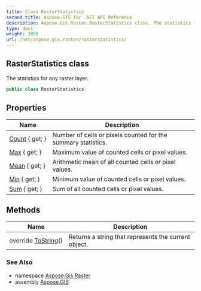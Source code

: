 ```yaml
---
title: Class RasterStatistics
second_title: Aspose.GIS for .NET API Reference
description: Aspose.Gis.Raster.RasterStatistics class. The statistics for any raster layer
type: docs
weight: 3860
url: /net/aspose.gis.raster/rasterstatistics/
---
```

## RasterStatistics class

The statistics for any raster layer.

```csharp
public class RasterStatistics
```

## Properties

| Name | Description |
| --- | --- |
| [Count](../../aspose.gis.raster/rasterstatistics/count/) { get; } | Number of cells or pixels counted for the summary statistics. |
| [Max](../../aspose.gis.raster/rasterstatistics/max/) { get; } | Maximum value of counted cells or pixel values. |
| [Mean](../../aspose.gis.raster/rasterstatistics/mean/) { get; } | Arithmetic mean of all counted cells or pixel values. |
| [Min](../../aspose.gis.raster/rasterstatistics/min/) { get; } | Minimum value of counted cells or pixel values. |
| [Sum](../../aspose.gis.raster/rasterstatistics/sum/) { get; } | Sum of all counted cells or pixel values. |

## Methods

| Name | Description |
| --- | --- |
| override [ToString](../../aspose.gis.raster/rasterstatistics/tostring/)() | Returns a string that represents the current object. |

### See Also

* namespace [Aspose.Gis.Raster](../../aspose.gis.raster/)
* assembly [Aspose.GIS](../../)


